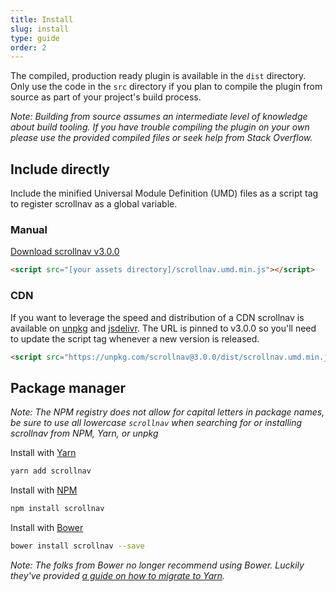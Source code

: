 ```yaml
---
title: Install
slug: install
type: guide
order: 2
---
```


The compiled, production ready plugin is available in the `dist` directory.
Only use the code in the `src` directory if you plan to compile the plugin from
source as part of your project's build process.

_Note: Building from source assumes an intermediate level of knowledge about
build tooling. If you have trouble compiling the plugin on your own please use
the provided compiled files or seek help from Stack Overflow._

## Include directly

Include the minified Universal Module Definition (UMD) files as a script tag to
register scrollnav as a global variable.

### Manual

<a class="btn btn--outline"
href="https://unpkg.com/scrollnav@3.0.0/dist/scrollnav.umd.min.js"
title="Download scrollnav from unpkg.com">
  Download scrollnav v3.0.0
</a>

```html
<script src="[your assets directory]/scrollnav.umd.min.js"></script>
```
### CDN

If you want to leverage the speed and distribution of a CDN scrollnav is
available on [unpkg](https://unpkg.com/scrollnav@3.0.0/) and
[jsdelivr](https://cdn.jsdelivr.net/npm/scrollnav@3.0.0/). The URL is pinned to
v3.0.0 so you'll need to update the script tag whenever a new version is released.

```html
<script src="https://unpkg.com/scrollnav@3.0.0/dist/scrollnav.umd.min.js"></script>
```

## Package manager

*Note: The NPM registry does not allow for capital letters in package names, be
sure to use all lowercase `scrollnav` when searching for or installing
scrollnav from NPM, Yarn, or unpkg*

Install with [Yarn](tktktk)

```bash
yarn add scrollnav
```

Install with [NPM](tktktk)

```bash
npm install scrollnav
```

Install with [Bower](tktktk)

```bash
bower install scrollnav --save
```

_Note: The folks from Bower no longer recommend using Bower. Luckily they've
provided
[a guide on how to migrate to Yarn](https://bower.io/blog/2017/how-to-migrate-away-from-bower/)._
